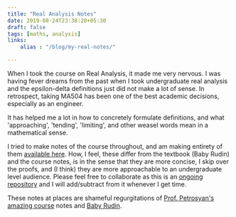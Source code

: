 ```yaml
---
title: "Real Analysis Notes"
date: 2019-08-24T23:38:20+05:30
draft: false
tags: [maths, analysis]
links:
    alias : "/blog/my-real-notes/"

---
```


When I took the course on Real Analysis, it made me very nervous. I was having fever dreams from the past when I took undergraduate real analysis and the epsilon-delta definitions just did not make a lot of sense. In retrospect, taking MA504 has been one of the best academic decisions, especially as an engineer. 

It has helped me a lot in how to concretely formulate definitions, and what 'approaching', 'tending', 'limiting', and other weasel words mean in a mathematical sense.

I tried to make notes of the course throughout, and am making entirety of them [available here](/Real_Analysis_Notes.pdf). 
How, I feel, these differ from the textbook (Baby Rudin) and the course notes, is in the sense that they are more concise, I skip over the proofs, and (I think) they are more approachable to an undergraduate level audience.
Please feel free to collaborate as this is an [ongoing repository](https://github.com/omanshuthapliyal/Real-Analysis-Notes) and I will add/subtract from it whenever I get time.

These notes at places are shameful regurgitations of [Prof. Petrosyan's amazing course](https://www.math.purdue.edu/~arshak/S19/MA504/) notes and [Baby Rudin](https://www.amazon.com/Principles-Mathematical-Analysis-Rudin/dp/1259064786/ref=sr_1_1?keywords=real+analysis+rudin&qid=1566672781&s=gateway&sr=8-1).

